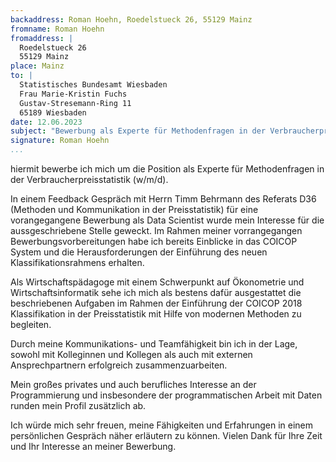 ```yaml
---
backaddress: Roman Hoehn, Roedelstueck 26, 55129 Mainz
fromname: Roman Hoehn
fromaddress: |
  Roedelstueck 26
  55129 Mainz
place: Mainz
to: |
  Statistisches Bundesamt Wiesbaden  
  Frau Marie-Kristin Fuchs  
  Gustav-Stresemann-Ring 11  
  65189 Wiesbaden  
date: 12.06.2023
subject: "Bewerbung als Experte für Methodenfragen in der Verbraucherpreisstatistik (w/m/d) – Job-ID: 366/23" 
signature: Roman Hoehn
...
```

hiermit bewerbe ich mich um die Position als Experte für Methodenfragen in der Verbraucherpreisstatistik (w/m/d). 

In einem Feedback Gespräch mit Herrn Timm Behrmann des Referats D36 (Methoden und Kommunikation in der Preisstatistik) für eine vorangegangene Bewerbung als Data Scientist wurde mein Interesse für die aussgeschriebene Stelle geweckt. Im Rahmen meiner vorrangegangen Bewerbungsvorbereitungen habe ich bereits Einblicke in das COICOP System und die Herausforderungen der Einführung des neuen Klassifikationsrahmens erhalten.

Als Wirtschaftspädagoge mit einem Schwerpunkt auf Ökonometrie und Wirtschaftsinformatik sehe ich mich als bestens dafür ausgestattet die beschriebenen Aufgaben im Rahmen der Einführung der COICOP 2018 Klassifikation in der Preisstatistik mit Hilfe von modernen Methoden zu begleiten.  

Durch meine Kommunikations- und Teamfähigkeit bin ich in der Lage, sowohl mit Kolleginnen und Kollegen als auch mit externen Ansprechpartnern erfolgreich zusammenzuarbeiten. 

Mein großes privates und auch berufliches Interesse an der Programmierung und insbesondere der programmatischen Arbeit mit Daten runden mein Profil zusätzlich ab.

Ich würde mich sehr freuen, meine Fähigkeiten und Erfahrungen in einem persönlichen Gespräch näher erläutern zu können. Vielen Dank für Ihre Zeit und Ihr Interesse an meiner Bewerbung.


